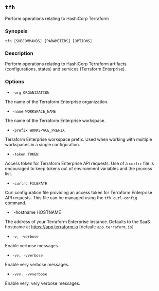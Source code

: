 ## `tfh`

Perform operations relating to HashiCorp Terraform

### Synopsis

    tfh [SUBCOMMANDS] [PARAMETERS] [OPTIONS]

### Description

Perform operations relating to HashiCorp Terraform artifacts (configurations, states) and services (Terraform Enterprise).

### Options

* `-org ORGANIZATION`

The name of the Terraform Enterprise organization.

* `-name WORKSPACE_NAME`

The name of the Terraform Enterprise workspace.

* `-prefix WORKSPACE_PREFIX`

Terraform Enterprise workspace prefix. Used when working with multiple workspaces in a single configuration.

* `-token TOKEN`

Access token for Terraform Enterprise API requests. Use of a `curlrc` file is encouraged to keep tokens out of environment variables and the process list.

* `-curlrc FILEPATH`

Curl configuration file providing an access token for Terraform Enterprise API requests. This file can be managed using the `tfh curl-config` command.

* `-hostname HOSTNAME

The address of your Terraform Enterprise instance. Defaults to the SaaS hostname at https://app.terraform.io [default: `app.terraform.io`]

* `-v, -verbose`

Enable verbose messages.

* `-vv, -vverbose`

Enable very verbose messages.

* `-vvv, -vvverbose`

Enable very, very verbose messages.

